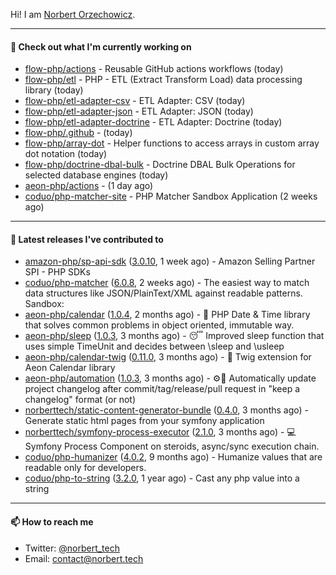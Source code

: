 Hi!
I am [Norbert Orzechowicz](https://norbert.tech/).

---

#### 👷 Check out what I'm currently working on

- [flow-php/actions](https://github.com/flow-php/actions) - Reusable GitHub actions workflows  (today)
- [flow-php/etl](https://github.com/flow-php/etl) - PHP - ETL (Extract Transform Load) data processing library  (today)
- [flow-php/etl-adapter-csv](https://github.com/flow-php/etl-adapter-csv) - ETL Adapter: CSV (today)
- [flow-php/etl-adapter-json](https://github.com/flow-php/etl-adapter-json) - ETL Adapter: JSON (today)
- [flow-php/etl-adapter-doctrine](https://github.com/flow-php/etl-adapter-doctrine) - ETL Adapter: Doctrine (today)
- [flow-php/.github](https://github.com/flow-php/.github) -  (today)
- [flow-php/array-dot](https://github.com/flow-php/array-dot) - Helper functions to access arrays in custom array dot notation  (today)
- [flow-php/doctrine-dbal-bulk](https://github.com/flow-php/doctrine-dbal-bulk) - Doctrine DBAL Bulk Operations for selected database engines  (today)
- [aeon-php/actions](https://github.com/aeon-php/actions) -  (1 day ago)
- [coduo/php-matcher-site](https://github.com/coduo/php-matcher-site) - PHP Matcher Sandbox Application (2 weeks ago)

---

#### 🔭 Latest releases I've contributed to

- [amazon-php/sp-api-sdk](https://github.com/amazon-php/sp-api-sdk) ([3.0.10](https://github.com/amazon-php/sp-api-sdk/releases/tag/3.0.10), 1 week ago) - Amazon Selling Partner SPI - PHP SDKs
- [coduo/php-matcher](https://github.com/coduo/php-matcher) ([6.0.8](https://github.com/coduo/php-matcher/releases/tag/6.0.8), 2 weeks ago) - The easiest way to match data structures like JSON/PlainText/XML against readable patterns. Sandbox:
- [aeon-php/calendar](https://github.com/aeon-php/calendar) ([1.0.4](https://github.com/aeon-php/calendar/releases/tag/1.0.4), 2 months ago) - 📅 PHP Date &amp; Time library that solves common problems in object oriented, immutable way. 
- [aeon-php/sleep](https://github.com/aeon-php/sleep) ([1.0.3](https://github.com/aeon-php/sleep/releases/tag/1.0.3), 3 months ago) - 😴 Improved sleep function that uses simple TimeUnit and decides between \sleep and \usleep
- [aeon-php/calendar-twig](https://github.com/aeon-php/calendar-twig) ([0.11.0](https://github.com/aeon-php/calendar-twig/releases/tag/0.11.0), 3 months ago) - 🌱 Twig extension for Aeon Calendar library 
- [aeon-php/automation](https://github.com/aeon-php/automation) ([1.0.3](https://github.com/aeon-php/automation/releases/tag/1.0.3), 3 months ago) - ⚙️📝 Automatically update project changelog after commit/tag/release/pull request in &#34;keep a changelog&#34; format (or not) 
- [norberttech/static-content-generator-bundle](https://github.com/norberttech/static-content-generator-bundle) ([0.4.0](https://github.com/norberttech/static-content-generator-bundle/releases/tag/0.4.0), 3 months ago) - Generate static html pages from your symfony application
- [norberttech/symfony-process-executor](https://github.com/norberttech/symfony-process-executor) ([2.1.0](https://github.com/norberttech/symfony-process-executor/releases/tag/2.1.0), 3 months ago) - 💻 Symfony Process Component on steroids, async/sync execution chain.
- [coduo/php-humanizer](https://github.com/coduo/php-humanizer) ([4.0.2](https://github.com/coduo/php-humanizer/releases/tag/4.0.2), 9 months ago) - Humanize values that are readable only for developers.
- [coduo/php-to-string](https://github.com/coduo/php-to-string) ([3.2.0](https://github.com/coduo/php-to-string/releases/tag/3.2.0), 1 year ago) - Cast any php value into a string 

---

#### 📫 How to reach me

- Twitter: [@norbert_tech](https://twitter.com/norbert_tech)
- Email: [contact@norbert.tech](mailto://contact@norbert.tech)
